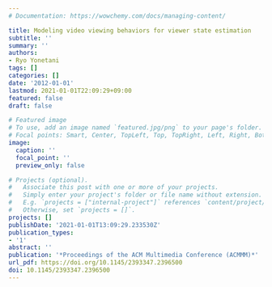 ```yaml
---
# Documentation: https://wowchemy.com/docs/managing-content/

title: Modeling video viewing behaviors for viewer state estimation
subtitle: ''
summary: ''
authors:
- Ryo Yonetani
tags: []
categories: []
date: '2012-01-01'
lastmod: 2021-01-01T22:09:29+09:00
featured: false
draft: false

# Featured image
# To use, add an image named `featured.jpg/png` to your page's folder.
# Focal points: Smart, Center, TopLeft, Top, TopRight, Left, Right, BottomLeft, Bottom, BottomRight.
image:
  caption: ''
  focal_point: ''
  preview_only: false

# Projects (optional).
#   Associate this post with one or more of your projects.
#   Simply enter your project's folder or file name without extension.
#   E.g. `projects = ["internal-project"]` references `content/project/deep-learning/index.md`.
#   Otherwise, set `projects = []`.
projects: []
publishDate: '2021-01-01T13:09:29.233530Z'
publication_types:
- '1'
abstract: ''
publication: '*Proceedings of the ACM Multimedia Conference (ACMMM)*'
url_pdf: https://doi.org/10.1145/2393347.2396500
doi: 10.1145/2393347.2396500
---
```

